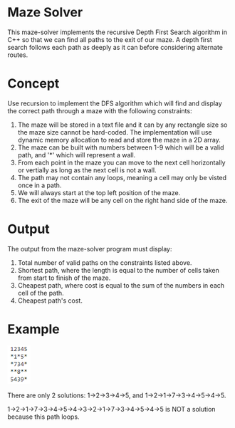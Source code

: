 # Maze Solver

This maze-solver implements the recursive Depth First Search algorithm in C++ so that we can find all paths to the exit of our maze. A depth first search follows each path as deeply as it can before considering alternate routes. 

# Concept

Use recursion to implement the DFS algorithm which will find and display the correct path through a maze with the following constraints:

1. The maze will be stored in a text file and it can by any rectangle size so the maze size cannot be hard-coded. The implementation will use dynamic memory allocation to read and store the maze in a 2D array.
2. The maze can be built with numbers between 1-9 which will be a valid path, and '*' which will represent a wall.
3. From each point in the maze you can move to the next cell horizontally or vertially as long as the next cell is not a wall.
4. The path may not contain any loops, meaning a cell may only be visted once in a path. 
5. We will always start at the top left position of the maze. 
6. The exit of the maze will be any cell on the right hand side of the maze. 

# Output

The output from the maze-solver program must display:

1. Total number of valid paths on the constraints listed above.
2. Shortest path, where the length is equal to the number of cells taken from start to finish of the maze.
3. Cheapest path, where cost is equal to the sum of the numbers in each cell of the path.
4. Cheapest path's cost.

# Example

![example display](screenshots/example.png)

There are only 2 solutions: 1->2->3->4->5, and 1->2->1->7->3->4->5->4->5.

1->2->1->7->3->4->5->4->3->2->1->7->3->4->5->4->5 is NOT a solution because this path loops.